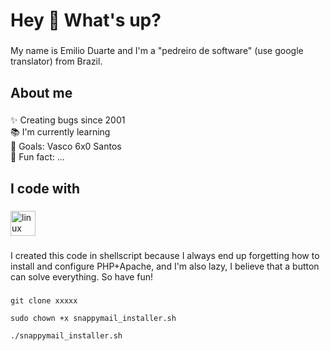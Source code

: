 <h1 align="left">Hey 👋 What's up?</h1>

###

<p align="left">My name is Emilio Duarte and I'm a "pedreiro de software" (use google translator) from Brazil.</p>

###

<h2 align="left">About me</h2>

###

<p align="left">✨ Creating bugs since 2001<br>📚 I'm currently learning <br>🎯 Goals: Vasco 6x0 Santos<br>🎲 Fun fact: ...</p>

###

<h2 align="left">I code with</h2>

###

<div align="left">
  <img src="https://cdn.jsdelivr.net/gh/devicons/devicon/icons/linux/linux-original.svg" height="40" alt="linux logo"  />
</div>

###

<p align="left">I created this code in shellscript because I always end up forgetting how to install and configure PHP+Apache, and I'm also lazy, I believe that a button can solve everything. So have fun!</p>

###

```
git clone xxxxx

sudo chown +x snappymail_installer.sh

./snappymail_installer.sh

```
